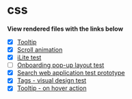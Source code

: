 # css

**View rendered files with the links below**

- [x] [Tooltip](https://rendergit.github.io/css/tooltip.html)
- [x] [Scroll animation](https://rendergit.github.io/css/animate_on_scroll.html)
- [x] [iLite test](https://rendergit.github.io/css/iLite_test.html)
- [ ] [Onboarding pop-up layout test](https://rendergit.github.io/css/onboarding_popup_layout_test.html)
- [x] [Search web application test prototype](https://rendergit.github.io/css/search_app_test.html)
- [x] [Tags - visual design test](https://rendergit.github.io/css/tags_visual_alternatives.html)
- [x] [Tooltip - on hover action](https://rendergit.github.io/css/tooltip_action_wp_test.html)
